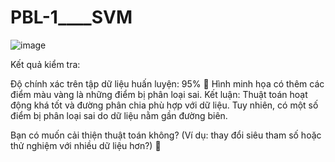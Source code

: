 # PBL-1____SVM
![image](https://github.com/user-attachments/assets/03afc2a8-847f-453a-b149-a86b64ff3a8c)

Kết quả kiểm tra:

Độ chính xác trên tập dữ liệu huấn luyện: 95% 🎯
Hình minh họa có thêm các điểm màu vàng là những điểm bị phân loại sai.
Kết luận: Thuật toán hoạt động khá tốt và đường phân chia phù hợp với dữ liệu. Tuy nhiên, có một số điểm bị phân loại sai do dữ liệu nằm gần đường biên.

Bạn có muốn cải thiện thuật toán không? (Ví dụ: thay đổi siêu tham số hoặc thử nghiệm với nhiều dữ liệu hơn?) 🚀 ​

